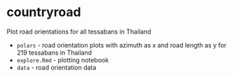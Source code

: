 # countryroad
Plot road orientations for all tessabans in Thailand

* `polars` - road orientation plots with azimuth as x and road length as y for 219 tessabans in Thailand
* `explore.Rmd` - plotting notebook
* `data` - road orientation data